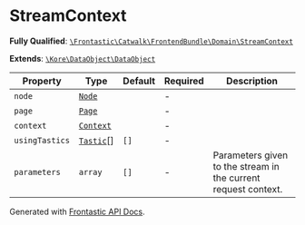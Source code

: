 #  StreamContext

**Fully Qualified**: [`\Frontastic\Catwalk\FrontendBundle\Domain\StreamContext`](../../../../src/php/FrontendBundle/Domain/StreamContext.php)

**Extends**: [`\Kore\DataObject\DataObject`](https://github.com/kore/DataObject)

Property|Type|Default|Required|Description
--------|----|-------|--------|-----------
`node` | [`Node`](Node.md) |  | - | 
`page` | [`Page`](Page.md) |  | - | 
`context` | [`Context`](../../ApiCoreBundle/Domain/Context.md) |  | - | 
`usingTastics` | [`Tastic`](Tastic.md)[] | `[]` | - | 
`parameters` | `array` | `[]` | - | Parameters given to the stream in the current request context.

Generated with [Frontastic API Docs](https://github.com/FrontasticGmbH/apidocs).
